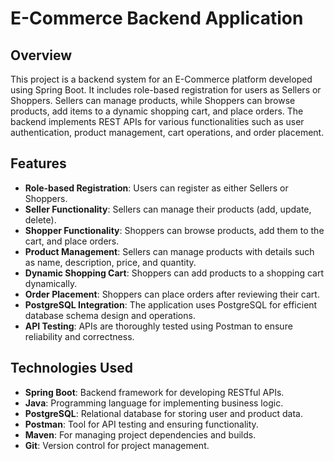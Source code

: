 # E-Commerce Backend Application

## Overview
This project is a backend system for an E-Commerce platform developed using Spring Boot. It includes role-based registration for users as Sellers or Shoppers. Sellers can manage products, while Shoppers can browse products, add items to a dynamic shopping cart, and place orders. The backend implements REST APIs for various functionalities such as user authentication, product management, cart operations, and order placement.

## Features
- **Role-based Registration**: Users can register as either Sellers or Shoppers.
- **Seller Functionality**: Sellers can manage their products (add, update, delete).
- **Shopper Functionality**: Shoppers can browse products, add them to the cart, and place orders.
- **Product Management**: Sellers can manage products with details such as name, description, price, and quantity.
- **Dynamic Shopping Cart**: Shoppers can add products to a shopping cart dynamically.
- **Order Placement**: Shoppers can place orders after reviewing their cart.
- **PostgreSQL Integration**: The application uses PostgreSQL for efficient database schema design and operations.
- **API Testing**: APIs are thoroughly tested using Postman to ensure reliability and correctness.

## Technologies Used
- **Spring Boot**: Backend framework for developing RESTful APIs.
- **Java**: Programming language for implementing business logic.
- **PostgreSQL**: Relational database for storing user and product data.
- **Postman**: Tool for API testing and ensuring functionality.
- **Maven**: For managing project dependencies and builds.
- **Git**: Version control for project management.
